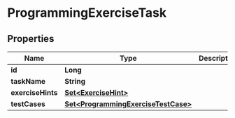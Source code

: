 

# ProgrammingExerciseTask


## Properties

| Name | Type | Description | Notes |
|------------ | ------------- | ------------- | -------------|
|**id** | **Long** |  |  [optional] |
|**taskName** | **String** |  |  [optional] |
|**exerciseHints** | [**Set&lt;ExerciseHint&gt;**](ExerciseHint.md) |  |  [optional] |
|**testCases** | [**Set&lt;ProgrammingExerciseTestCase&gt;**](ProgrammingExerciseTestCase.md) |  |  [optional] |




